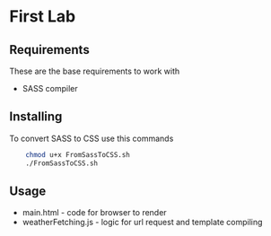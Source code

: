 # First Lab

## Requirements
These are the base requirements to work with
  * SASS compiler
 
## Installing 
To convert SASS to CSS use this commands
```bash
    chmod u+x FromSassToCSS.sh
    ./FromSassToCSS.sh
```
 
## Usage

  * main.html - code for browser to render
  * weatherFetching.js - logic for url request and template compiling 
 